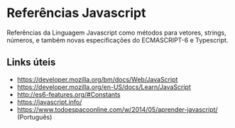 # Referências Javascript

Referências da Linguagem Javascript como métodos para vetores, strings, números, e também novas especificações do ECMASCRIPT-6 e Typescript.

## Links úteis
* https://developer.mozilla.org/bm/docs/Web/JavaScript
* https://developer.mozilla.org/en-US/docs/Learn/JavaScript
* http://es6-features.org/#Constants
* https://javascript.info/
* https://www.todoespacoonline.com/w/2014/05/aprender-javascript/ (Português)
